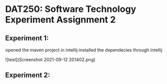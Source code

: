 # DAT250: Software Technology Experiment Assignment 2


## Experiment 1:


opened the maven project in intellij
installed the dependecies through intellij

![test](Screenshot 2021-09-12 201402.png)

## Experiment 2:



